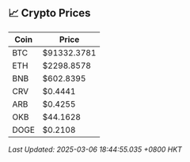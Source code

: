 ## 📈 Crypto Prices

| Coin | Price |
| ---- | ----- |
| BTC | $91332.3781 |
| ETH | $2298.8578 |
| BNB | $602.8395 |
| CRV | $0.4441 |
| ARB | $0.4255 |
| OKB | $44.1628 |
| DOGE | $0.2108 |

_Last Updated: 2025-03-06 18:44:55.035 +0800 HKT_